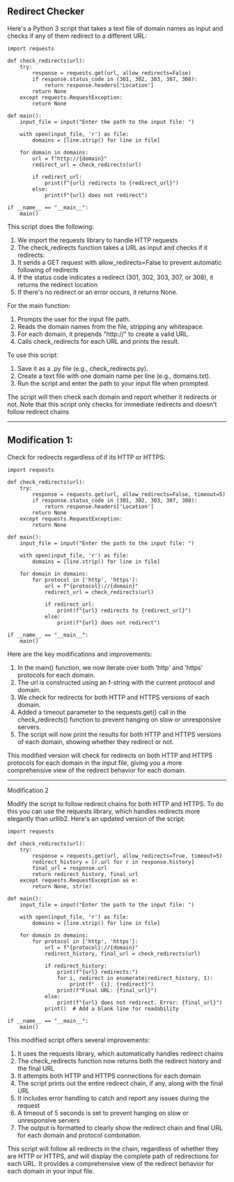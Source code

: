 ## Redirect Checker

Here's a Python 3 script that takes a text file of domain names as input and checks if any of them redirect to a different URL:

```
import requests

def check_redirects(url):
    try:
        response = requests.get(url, allow_redirects=False)
        if response.status_code in (301, 302, 303, 307, 308):
            return response.headers['Location']
        return None
    except requests.RequestException:
        return None

def main():
    input_file = input("Enter the path to the input file: ")
    
    with open(input_file, 'r') as file:
        domains = [line.strip() for line in file]
    
    for domain in domains:
        url = f"http://{domain}"
        redirect_url = check_redirects(url)
        
        if redirect_url:
            print(f"{url} redirects to {redirect_url}")
        else:
            print(f"{url} does not redirect")

if __name__ == "__main__":
    main()
```
This script does the following:

1. We import the requests library to handle HTTP requests
2. The check_redirects function takes a URL as input and checks if it redirects:
3. It sends a GET request with allow_redirects=False to prevent automatic following of redirects
4. If the status code indicates a redirect (301, 302, 303, 307, or 308), it returns the redirect location
5. If there's no redirect or an error occurs, it returns None.
    
For the main function:
1. Prompts the user for the input file path.
2. Reads the domain names from the file, stripping any whitespace.
3. For each domain, it prepends "http://" to create a valid URL.
4. Calls check_redirects for each URL and prints the result.

To use this script:

1. Save it as a .py file (e.g., check_redirects.py).
2. Create a text file with one domain name per line (e.g., domains.txt).
3. Run the script and enter the path to your input file when prompted.

The script will then check each domain and report whether it redirects or not. Note that this script only checks for immediate redirects and doesn't follow redirect chains

***


## Modification 1:
Check for redirects regardless of if its HTTP or HTTPS:
```
import requests

def check_redirects(url):
    try:
        response = requests.get(url, allow_redirects=False, timeout=5)
        if response.status_code in (301, 302, 303, 307, 308):
            return response.headers['Location']
        return None
    except requests.RequestException:
        return None

def main():
    input_file = input("Enter the path to the input file: ")
    
    with open(input_file, 'r') as file:
        domains = [line.strip() for line in file]
    
    for domain in domains:
        for protocol in ['http', 'https']:
            url = f"{protocol}://{domain}"
            redirect_url = check_redirects(url)
            
            if redirect_url:
                print(f"{url} redirects to {redirect_url}")
            else:
                print(f"{url} does not redirect")

if __name__ == "__main__":
    main()
```
Here are the key modifications and improvements:

1. In the main() function, we now iterate over both 'http' and 'https' protocols for each domain.
2. The url is constructed using an f-string with the current protocol and domain.
3. We check for redirects for both HTTP and HTTPS versions of each domain.
4. Added a timeout parameter to the requests.get() call in the check_redirects() function to prevent hanging on slow or unresponsive servers.
5. The script will now print the results for both HTTP and HTTPS versions of each domain, showing whether they redirect or not.

This modified version will check for redirects on both HTTP and HTTPS protocols for each domain in the input file, giving you a more comprehensive view of the redirect behavior for each domain.

***

Modification 2

Modify the script to follow redirect chains for both HTTP and HTTPS. To do this you can use the requests library, which handles redirects more elegantly than urllib2. Here's an updated version of the script:

```
import requests

def check_redirects(url):
    try:
        response = requests.get(url, allow_redirects=True, timeout=5)
        redirect_history = [r.url for r in response.history]
        final_url = response.url
        return redirect_history, final_url
    except requests.RequestException as e:
        return None, str(e)

def main():
    input_file = input("Enter the path to the input file: ")
    
    with open(input_file, 'r') as file:
        domains = [line.strip() for line in file]
    
    for domain in domains:
        for protocol in ['http', 'https']:
            url = f"{protocol}://{domain}"
            redirect_history, final_url = check_redirects(url)
            
            if redirect_history:
                print(f"{url} redirects:")
                for i, redirect in enumerate(redirect_history, 1):
                    print(f"  {i}. {redirect}")
                print(f"Final URL: {final_url}")
            else:
                print(f"{url} does not redirect. Error: {final_url}")
            print()  # Add a blank line for readability

if __name__ == "__main__":
    main()
```
This modified script offers several improvements:

1. It uses the requests library, which automatically handles redirect chains
2. The check_redirects function now returns both the redirect history and the final URL
3. It attempts both HTTP and HTTPS connections for each domain
4. The script prints out the entire redirect chain, if any, along with the final URL
5. It includes error handling to catch and report any issues during the request
6. A timeout of 5 seconds is set to prevent hanging on slow or unresponsive servers
7. The output is formatted to clearly show the redirect chain and final URL for each domain and protocol combination.

This script will follow all redirects in the chain, regardless of whether they are HTTP or HTTPS, and will display the complete path of redirections for each URL. It provides a comprehensive view of the redirect behavior for each domain in your input file.


